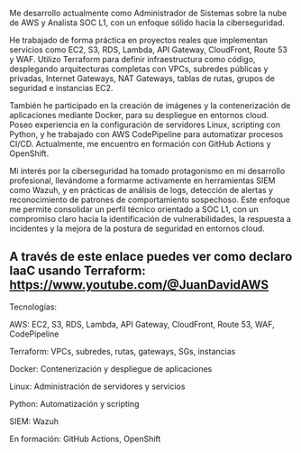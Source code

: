 Me desarrollo actualmente como Administrador de Sistemas sobre la nube de AWS y Analista SOC L1, con un enfoque sólido hacia la ciberseguridad.

He trabajado de forma práctica en proyectos reales que implementan servicios como EC2, S3, RDS, Lambda, API Gateway, CloudFront, Route 53 y WAF. Utilizo Terraform para definir infraestructura como código, desplegando arquitecturas completas con VPCs, subredes públicas y privadas, Internet Gateways, NAT Gateways, tablas de rutas, grupos de seguridad e instancias EC2.

También he participado en la creación de imágenes y la contenerización de aplicaciones mediante Docker, para su despliegue en entornos cloud. Poseo experiencia en la configuración de servidores Linux, scripting con Python, y he trabajado con AWS CodePipeline para automatizar procesos CI/CD. Actualmente, me encuentro en formación con GitHub Actions y OpenShift.

Mi interés por la ciberseguridad ha tomado protagonismo en mi desarrollo profesional, llevándome a formarme activamente en herramientas SIEM como Wazuh, y en prácticas de análisis de logs, detección de alertas y reconocimiento de patrones de comportamiento sospechoso. Este enfoque me permite consolidar un perfil técnico orientado a SOC L1, con un compromiso claro hacia la identificación de vulnerabilidades, la respuesta a incidentes y la mejora de la postura de seguridad en entornos cloud.

A través de este enlace puedes ver como declaro IaaC usando Terraform: https://www.youtube.com/@JuanDavidAWS
---

Tecnologías:

AWS: EC2, S3, RDS, Lambda, API Gateway, CloudFront, Route 53, WAF, CodePipeline

Terraform: VPCs, subredes, rutas, gateways, SGs, instancias

Docker: Contenerización y despliegue de aplicaciones

Linux: Administración de servidores y servicios

Python: Automatización y scripting

SIEM: Wazuh

En formación: GitHub Actions, OpenShift
